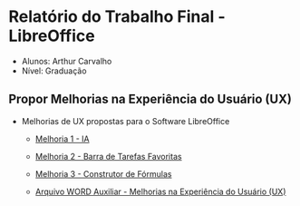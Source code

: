 # Relatório do Trabalho Final - LibreOffice
- Alunos: Arthur Carvalho
- Nível: Graduação

## Propor Melhorias na Experiência do Usuário (UX)
- Melhorias de UX propostas para o Software LibreOffice  
	- [Melhoria 1 - IA](https://www.figma.com/design/0dwyIbkq7ThEKsyHv4y0z8/UX-1--IA?node-id=6-54&t=ThA5YhYReyOdqEc8-1)
	- [Melhoria 2 - Barra de Tarefas Favoritas](https://www.figma.com/design/Qv4JFFhFiAO4xkYdHlwsJG/UX-2---Fav.?node-id=36-100&t=sCyRnA2Ye5JxqeO2-1)
	- [Melhoria 3 - Construtor de Fórmulas](https://www.figma.com/design/I0MyXrYhOFrgcIIR0TuBfY/UX-3---Con.?node-id=10-54&t=33BccMhsO5PeH9mt-1)

  - [Arquivo WORD Auxiliar - Melhorias na Experiência do Usuário (UX)](https://1drv.ms/w/c/924a5aa49d7a2b6e/EY7_i5QSNl1PifVaTOaIB-8B__MszvYLscqRElKqjzhRFA?e=xFvRch)

